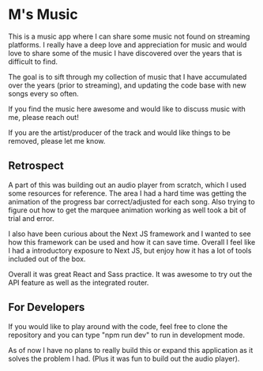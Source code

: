 # M's Music

This is a music app where I can share some music not found on streaming platforms. I really have a deep love and appreciation for music and would love to share some of the music I have discovered over the years that is difficult to find.

The goal is to sift through my collection of music that I have accumulated over the years (prior to streaming), and updating the code base with new songs every so often.

If you find the music here awesome and would like to discuss music with me, please reach out!

If you are the artist/producer of the track and would like things to be removed, please let me know. 

## Retrospect

A part of this was building out an audio player from scratch, which I used some resources for reference. The area I had a hard time was getting the animation of the progress bar correct/adjusted for each song. Also trying to figure out how to get the marquee animation working as well took a bit of trial and error.

I also have been curious about the Next JS framework and I wanted to see how this framework can be used and how it can save time. Overall I feel like I had a introductory exposure to Next JS, but enjoy how it has a lot of tools included out of the box. 

Overall it was great React and Sass practice. It was awesome to try out the API feature as well as the integrated router.

## For Developers
If you would like to play around with the code, feel free to clone the repository and you can type "npm run dev" to run in development mode.

As of now I have no plans to really build this or expand this application as it solves the problem I had. (Plus it was fun to build out the audio player).